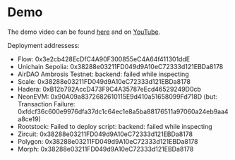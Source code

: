 # Demo

The demo video can be found [here](./multiprotocol-lp.mov) and on [YouTube](https://youtu.be/nFVjHzOv-7M).

Deployment addressess:

- Flow: 0x3e2cb428EcDfC4A90F300855eC4A64f411301ddE
- Unichain Sepolia: 0x38288e03211FD049d9A10eC72333d121EBDa8178
- AirDAO Ambrosis Testnet: backend: failed while inspecting
- Scale: 0x38288e03211FD049d9A10eC72333d121EBDa8178
- Hadera: 0xB12b792AccD473F9C4A35787eEcd46529249D0cb
- NeonEVM: 0x90A09a8372682610115E9d410a51658099Fd718D (but: Transaction Failure: 0xfdcf36c600e9976dfa37dc1c64ec1e8a5ba88176511a97060a24eb9aa4a8ce19)
- Rootstock: Failed to deploy script: backend: failed while inspecting
- Zircuit: 0x38288e03211FD049d9A10eC72333d121EBDa8178
- Polygon: 0x38288e03211FD049d9A10eC72333d121EBDa8178
- Morph: 0x38288e03211FD049d9A10eC72333d121EBDa8178